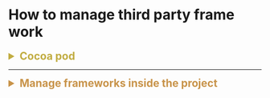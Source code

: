 # How to manage third party frame work




<details>
<summary style="font-size: 1.5em; color: #c1ac40"><B>Cocoa pod</B></summary>
We'll know how to install cocoapod and manage our third party framework.
If you don't, I recommand you go ahead and click the link below.

<br>

[How to install cocoa pod(Sean Allen)](https://youtu.be/MuMZZtQpB6Y?si=H5cUO1IPAf5Y4aDB)

He'll tell you how to install cocoa pod through terminal.


```
$ sudo gem install cocoapods
```
</details>

---
<details>
<summary style="font-size: 1.5em; color: #c89349"><B>Manage frameworks inside the project</B></summary>
Cocoa pod handle most of the heavy lifting for us so we can focusing on how to manage the libraries that comes with those handy framework.<br><br>

<b>Method 1: Using extension</b><br>

By using extension, we are able to encapsulate and limit the scope of the framework.<br>
Also notice that we can also <span style="color: #c89349">wrap up functionalities</span> form those frameworks to better suit our needs.


```swift
extension UITableView {

    func addRefreshHeader(refreshingBlock: @escaping () -> Void) {
        mj_header = MJRefreshNormalHeader(refreshingBlock: refreshingBlock)
    }

    func endHeaderRefreshing() {
        mj_header?.endRefreshing()
    }

    func beginHeaderRefreshing() {
        mj_header?.beginRefreshing()
    }

    func addRefreshFooter(refreshingBlock: @escaping () -> Void) {
        mj_footer = MJRefreshAutoNormalFooter(refreshingBlock: refreshingBlock)
    }

    func endFooterRefreshing() {
        mj_footer?.endRefreshing()
    }

    func endWithNoMoreData() {
        mj_footer?.endRefreshingWithNoMoreData()
    }

    func resetNoMoreData() {
        mj_footer?.resetNoMoreData()
    }
}
```


<br>

---

<br>
<b>Method 2: Using custom class with singleton</b><br><br>

Or we can create a custom class for initializing the the functionality of the framework.
This way we don't have to initialize the whole things every time we try to use it.
I think it's an awesome and neat way to avoid creating repeatitive code.<br>
This method is basically an upgraded version of method 1. It takes a little bit more time to set up, but we can easily separate the framework logic from the view controller.



```swift
import JGProgressHUD

enum HUDType {
    case success(String)
    case failure(String)
}

class LKProgressHUD {

    static let shared = LKProgressHUD()

    private init() {}

    let hud = JGProgressHUD(style: .dark)

    var view: UIView {
        return AppDelegate.shared.window!.rootViewController!.view
    }

    static func show(type: HUDType) {
        switch type {
        case .success(let text):
            showSuccess(text: text)
        case .failure(let text):
            showFailure(text: text)
        }
    }

    static func showSuccess(text: String = "success") {
        if !Thread.isMainThread {
            DispatchQueue.main.async {
                showSuccess(text: text)
            }
            return
        }
        shared.hud.textLabel.text = text
        shared.hud.indicatorView = JGProgressHUDSuccessIndicatorView()
        shared.hud.show(in: shared.view)
        shared.hud.dismiss(afterDelay: 1.5)
    }

    static func showFailure(text: String = "Failure") {
        if !Thread.isMainThread {
            DispatchQueue.main.async {
                showFailure(text: text)
            }
            return
        }
        shared.hud.textLabel.text = text
        shared.hud.indicatorView = JGProgressHUDErrorIndicatorView()
        shared.hud.show(in: shared.view)
        shared.hud.dismiss(afterDelay: 1.5)
    }

    static func show() {
        if !Thread.isMainThread {
            DispatchQueue.main.async {
                show()
            }
            return
        }
        shared.hud.indicatorView = JGProgressHUDIndeterminateIndicatorView()
        shared.hud.textLabel.text = "Loading"
        shared.hud.show(in: shared.view)
    }

    static func dismiss() {
        if !Thread.isMainThread {
            DispatchQueue.main.async {
                dismiss()
            }
            return
        }
        shared.hud.dismiss()
    }
}
```
</details>




